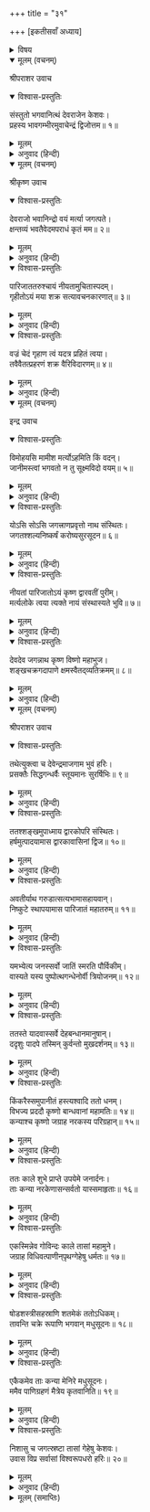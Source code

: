 +++
title = "३१"

+++
[इकतीसवाँ अध्याय]



<details><summary>विषय</summary>

भगवान् का द्वारकापुरीमें लौटना और सोलह हजार एक सौ कन्याओंसे विवाह करना
</details>


<details open><summary>मूलम् (वचनम्)</summary>

श्रीपराशर उवाच
</details>

<details open><summary>विश्वास-प्रस्तुतिः</summary>

संस्तुतो भगवानित्थं देवराजेन केशवः।  
प्रहस्य भावगम्भीरमुवाचेन्द्रं द्विजोत्तम॥ १॥
</details>

<details><summary>मूलम्</summary>

संस्तुतो भगवानित्थं देवराजेन केशवः।  
प्रहस्य भावगम्भीरमुवाचेन्द्रं द्विजोत्तम॥ १॥
</details>

<details><summary>अनुवाद (हिन्दी)</summary>

श्रीपराशरजी बोले—हे द्विजोत्तम! इन्द्रने जब इस प्रकार स्तुति की तो भगवान् कृष्णचन्द्र गम्भीर- भावसे हँसते हुए इस प्रकार बोले—॥ १॥
</details>

<details open><summary>मूलम् (वचनम्)</summary>

श्रीकृष्ण उवाच
</details>

<details open><summary>विश्वास-प्रस्तुतिः</summary>

देवराजो भवानिन्द्रो वयं मर्त्या जगत्पते।  
क्षन्तव्यं भवतैवेदमपराधं कृतं मम॥ २॥
</details>

<details><summary>मूलम्</summary>

देवराजो भवानिन्द्रो वयं मर्त्या जगत्पते।  
क्षन्तव्यं भवतैवेदमपराधं कृतं मम॥ २॥
</details>

<details><summary>अनुवाद (हिन्दी)</summary>

श्रीकृष्णजी बोले—हे जगत्पते! आप देवराज इन्द्र हैं और हम मरणधर्मा मनुष्य हैं। हमने आपका जो अपराध किया है उसे आप क्षमा करें॥ २॥
</details>

<details open><summary>विश्वास-प्रस्तुतिः</summary>

पारिजाततरुश्चायं नीयतामुचितास्पदम्।  
गृहीतोऽयं मया शक्र सत्यावचनकारणात्॥ ३॥
</details>

<details><summary>मूलम्</summary>

पारिजाततरुश्चायं नीयतामुचितास्पदम्।  
गृहीतोऽयं मया शक्र सत्यावचनकारणात्॥ ३॥
</details>

<details><summary>अनुवाद (हिन्दी)</summary>

मैंने जो यह पारिजातवृक्ष लिया था इसे इसके योग्य स्थान (नन्दनवन)-को ले जाइये। हे शक्र! मैंने तो इसे सत्यभामाके कहनेसे ही ले लिया था॥ ३॥
</details>

<details open><summary>विश्वास-प्रस्तुतिः</summary>

वज्रं चेदं गृहाण त्वं यदत्र प्रहितं त्वया।  
तवैवैतत्प्रहरणं शक्र वैरिविदारणम्॥ ४॥
</details>

<details><summary>मूलम्</summary>

वज्रं चेदं गृहाण त्वं यदत्र प्रहितं त्वया।  
तवैवैतत्प्रहरणं शक्र वैरिविदारणम्॥ ४॥
</details>

<details><summary>अनुवाद (हिन्दी)</summary>

और आपने जो वज्र फेंका था उसे भी ले लीजिये; क्योंकि हे शक्र! यह शत्रुओंको नष्ट करनेवाला शस्त्र आपहीका है॥ ४॥
</details>

<details open><summary>मूलम् (वचनम्)</summary>

इन्द्र उवाच
</details>

<details open><summary>विश्वास-प्रस्तुतिः</summary>

विमोहयसि मामीश मर्त्योऽहमिति किं वदन्।  
जानीमस्त्वां भगवतो न तु सूक्ष्मविदो वयम्॥ ५॥
</details>

<details><summary>मूलम्</summary>

विमोहयसि मामीश मर्त्योऽहमिति किं वदन्।  
जानीमस्त्वां भगवतो न तु सूक्ष्मविदो वयम्॥ ५॥
</details>

<details><summary>अनुवाद (हिन्दी)</summary>

इन्द्र बोले—हे ईश! ‘मैं मनुष्य हूँ’ ऐसा कहकर मुझे क्यों मोहित करते हैं? हे भगवन्! मैं तो आपके इस सगुणस्वरूपको ही जानता हूँ, हम आपके सूक्ष्म-स्वरूपको जाननेवाले नहीं हैं॥ ५॥
</details>

<details open><summary>विश्वास-प्रस्तुतिः</summary>

योऽसि सोऽसि जगत्त्राणप्रवृत्तो नाथ संस्थितः।  
जगतश्शल्यनिष्कर्षं करोष्यसुरसूदन॥ ६॥
</details>

<details><summary>मूलम्</summary>

योऽसि सोऽसि जगत्त्राणप्रवृत्तो नाथ संस्थितः।  
जगतश्शल्यनिष्कर्षं करोष्यसुरसूदन॥ ६॥
</details>

<details><summary>अनुवाद (हिन्दी)</summary>

हे नाथ! आप जो हैं वही हैं, [हम तो इतना ही जानते हैं कि] हे दैत्यदलन! आप लोकरक्षामें तत्पर हैं और इस संसारके काँटोंको निकाल रहे हैं॥ ६॥
</details>

<details open><summary>विश्वास-प्रस्तुतिः</summary>

नीयतां पारिजातोऽयं कृष्ण द्वारवतीं पुरीम्।  
मर्त्यलोके त्वया त्यक्ते नायं संस्थास्यते भुवि॥ ७॥
</details>

<details><summary>मूलम्</summary>

नीयतां पारिजातोऽयं कृष्ण द्वारवतीं पुरीम्।  
मर्त्यलोके त्वया त्यक्ते नायं संस्थास्यते भुवि॥ ७॥
</details>

<details><summary>अनुवाद (हिन्दी)</summary>

हे कृष्ण! इस पारिजात-वृक्षको आप द्वारकापुरी ले जाइये, जिस समय आप मर्त्यलोक छोड़ देंगे, उस समय वह भूर्लोकमें नहीं रहेगा॥ ७॥
</details>

<details open><summary>विश्वास-प्रस्तुतिः</summary>

देवदेव जगन्नाथ कृष्ण विष्णो महाभुज।  
शङ्खचक्रगदापाणे क्षमस्वैतद्‍व्यतिक्रमम्॥ ८॥
</details>

<details><summary>मूलम्</summary>

देवदेव जगन्नाथ कृष्ण विष्णो महाभुज।  
शङ्खचक्रगदापाणे क्षमस्वैतद्‍व्यतिक्रमम्॥ ८॥
</details>

<details><summary>अनुवाद (हिन्दी)</summary>

हे देवदेव! हे जगन्नाथ! हे कृष्ण! हे विष्णो! हे महाबाहो! हे शंखचक्रगदापाणे! मेरी इस धृष्टताको क्षमा कीजिये॥ ८॥
</details>

<details open><summary>मूलम् (वचनम्)</summary>

श्रीपराशर उवाच
</details>

<details open><summary>विश्वास-प्रस्तुतिः</summary>

तथेत्युक्त्वा च देवेन्द्रमाजगाम भुवं हरिः।  
प्रसक्तैः सिद्धगन्धर्वैः स्तूयमानः सुरर्षिभिः॥ ९॥
</details>

<details><summary>मूलम्</summary>

तथेत्युक्त्वा च देवेन्द्रमाजगाम भुवं हरिः।  
प्रसक्तैः सिद्धगन्धर्वैः स्तूयमानः सुरर्षिभिः॥ ९॥
</details>

<details><summary>अनुवाद (हिन्दी)</summary>

श्रीपराशरजी बोले—तदनन्तर श्रीहरि देवराजसे ‘तुम्हारी जैसी इच्छा है वैसा ही सही’ ऐसा कहकर सिद्ध, गन्धर्व और देवर्षिगणसे स्तुत हो भूर्लोकमें चले आये॥ ९॥
</details>

<details open><summary>विश्वास-प्रस्तुतिः</summary>

ततश्शङ्खमुपाध्माय द्वारकोपरि संस्थितः।  
हर्षमुत्पादयामास द्वारकावासिनां द्विज॥ १०॥
</details>

<details><summary>मूलम्</summary>

ततश्शङ्खमुपाध्माय द्वारकोपरि संस्थितः।  
हर्षमुत्पादयामास द्वारकावासिनां द्विज॥ १०॥
</details>

<details><summary>अनुवाद (हिन्दी)</summary>

हे द्विज! द्वारकापुरीके ऊपर पहुँचकर श्रीकृष्णचन्द्रने [अपने आनेकी सूचना देते हुए] शंख बजाकर द्वारकावासियोंको आनन्दित किया॥ १०॥
</details>

<details open><summary>विश्वास-प्रस्तुतिः</summary>

अवतीर्याथ गरुडात्सत्यभामासहायवान्।  
निष्कुटे स्थापयामास पारिजातं महातरुम्॥ ११॥
</details>

<details><summary>मूलम्</summary>

अवतीर्याथ गरुडात्सत्यभामासहायवान्।  
निष्कुटे स्थापयामास पारिजातं महातरुम्॥ ११॥
</details>

<details><summary>अनुवाद (हिन्दी)</summary>

तदनन्तर सत्यभामाके सहित गरुडसे उतरकर उस पारिजात-महावृक्षको [सत्यभामाके] गृहोद्यानमें लगा दिया॥ ११॥
</details>

<details open><summary>विश्वास-प्रस्तुतिः</summary>

यमभ्येत्य जनस्सर्वो जातिं स्मरति पौर्विकीम्।  
वास्यते यस्य पुष्पोत्थगन्धेनोर्वी त्रियोजनम्॥ १२॥
</details>

<details><summary>मूलम्</summary>

यमभ्येत्य जनस्सर्वो जातिं स्मरति पौर्विकीम्।  
वास्यते यस्य पुष्पोत्थगन्धेनोर्वी त्रियोजनम्॥ १२॥
</details>

<details><summary>अनुवाद (हिन्दी)</summary>

जिसके पास आकर सब मनुष्योंको अपने पूर्वजन्मका स्मरण हो आता है और जिसके पुष्पोंसे निकली हुई गन्धसे तीन योजनतक पृथिवी सुगन्धित रहती है॥ १२॥
</details>

<details open><summary>विश्वास-प्रस्तुतिः</summary>

ततस्ते यादवास्सर्वे देहबन्धानमानुषान्।  
ददृशुः पादपे तस्मिन् कुर्वन्तो मुखदर्शनम्॥ १३॥
</details>

<details><summary>मूलम्</summary>

ततस्ते यादवास्सर्वे देहबन्धानमानुषान्।  
ददृशुः पादपे तस्मिन् कुर्वन्तो मुखदर्शनम्॥ १३॥
</details>

<details><summary>अनुवाद (हिन्दी)</summary>

यादवोंने उस वृक्षके पास जाकर अपना मुख देखा तो उन्हें अपना शरीर अमानुष दिखलायी दिया॥ १३॥
</details>

<details open><summary>विश्वास-प्रस्तुतिः</summary>

किंकरैस्समुपानीतं हस्त्यश्वादि ततो धनम्।  
विभज्य प्रददौ कृष्णो बान्धवानां महामतिः॥ १४॥  
कन्याश्च कृष्णो जग्राह नरकस्य परिग्रहान्॥ १५॥
</details>

<details><summary>मूलम्</summary>

किंकरैस्समुपानीतं हस्त्यश्वादि ततो धनम्।  
विभज्य प्रददौ कृष्णो बान्धवानां महामतिः॥ १४॥  
कन्याश्च कृष्णो जग्राह नरकस्य परिग्रहान्॥ १५॥
</details>

<details><summary>अनुवाद (हिन्दी)</summary>

तदनन्तर महामति श्रीकृष्णचन्द्रने नरकासुरके सेवकोंद्वारा लाये हुए हाथी-घोड़े आदि धनको अपने बन्धु-बान्धवोंमें बाँट दिया और नरकासुरकी वरण की हुई कन्याओंको स्वयं ले लिया॥ १४-१५॥
</details>

<details open><summary>विश्वास-प्रस्तुतिः</summary>

ततः काले शुभे प्राप्ते उपयेमे जनार्दनः।  
ताः कन्या नरकेणासन्सर्वतो यास्समाहृताः॥ १६॥
</details>

<details><summary>मूलम्</summary>

ततः काले शुभे प्राप्ते उपयेमे जनार्दनः।  
ताः कन्या नरकेणासन्सर्वतो यास्समाहृताः॥ १६॥
</details>

<details><summary>अनुवाद (हिन्दी)</summary>

शुभ समय प्राप्त होनेपर श्रीजनार्दनने उन समस्त कन्याओंके साथ, जिन्हें नरकासुर बलात् हर लाया था, विवाह किया॥ १६॥
</details>

<details open><summary>विश्वास-प्रस्तुतिः</summary>

एकस्मिन्नेव गोविन्दः काले तासां महामुने।  
जग्राह विधिवत्पाणीन‍्पृथग्गेहेषु धर्मतः॥ १७॥
</details>

<details><summary>मूलम्</summary>

एकस्मिन्नेव गोविन्दः काले तासां महामुने।  
जग्राह विधिवत्पाणीन‍्पृथग्गेहेषु धर्मतः॥ १७॥
</details>

<details><summary>अनुवाद (हिन्दी)</summary>

हे महामुने! श्रीगोविन्दने एक ही समय पृथक्-पृथक् भवनोंमें उन सबके साथ विधिवत् धर्मपूर्वक पाणिग्रहण किया॥ १७॥
</details>

<details open><summary>विश्वास-प्रस्तुतिः</summary>

षोडशस्त्रीसहस्राणि शतमेकं ततोऽधिकम्।  
तावन्ति चक्रे रूपाणि भगवान् मधुसूदनः॥ १८॥
</details>

<details><summary>मूलम्</summary>

षोडशस्त्रीसहस्राणि शतमेकं ततोऽधिकम्।  
तावन्ति चक्रे रूपाणि भगवान् मधुसूदनः॥ १८॥
</details>

<details><summary>अनुवाद (हिन्दी)</summary>

वे सोलह हजार एक सौ स्त्रियाँ थीं; उन सबके साथ पाणिग्रहण करते समय श्रीमधुसूदनने इतने ही रूप बना लिये॥ १८॥
</details>

<details open><summary>विश्वास-प्रस्तुतिः</summary>

एकैकमेव ताः कन्या मेनिरे मधुसूदनः।  
ममैव पाणिग्रहणं मैत्रेय कृतवानिति॥ १९॥
</details>

<details><summary>मूलम्</summary>

एकैकमेव ताः कन्या मेनिरे मधुसूदनः।  
ममैव पाणिग्रहणं मैत्रेय कृतवानिति॥ १९॥
</details>

<details><summary>अनुवाद (हिन्दी)</summary>

हे मैत्रेय! परंतु उस समय प्रत्येक कन्या ‘भगवान् ने मेरा ही पाणिग्रहण किया है’ इस प्रकार उन्हें एक ही समझ रही थी॥ १९॥
</details>

<details open><summary>विश्वास-प्रस्तुतिः</summary>

निशासु च जगत्स्रष्टा तासां गेहेषु केशवः।  
उवास विप्र सर्वासां विश्वरूपधरो हरिः॥ २०॥
</details>

<details><summary>मूलम्</summary>

निशासु च जगत्स्रष्टा तासां गेहेषु केशवः।  
उवास विप्र सर्वासां विश्वरूपधरो हरिः॥ २०॥
</details>

<details><summary>अनुवाद (हिन्दी)</summary>

हे विप्र! जगत्स्रष्टा विश्वरूपधारी श्रीहरि रात्रिके समय उन सभीके घरोंमें रहते थे॥ २०॥
</details>

<details><summary>मूलम् (समाप्तिः)</summary>

इति श्रीविष्णुपुराणे पञ्चमेंऽशे एकत्रिंशोऽध्यायः॥ ३१॥
</details>
